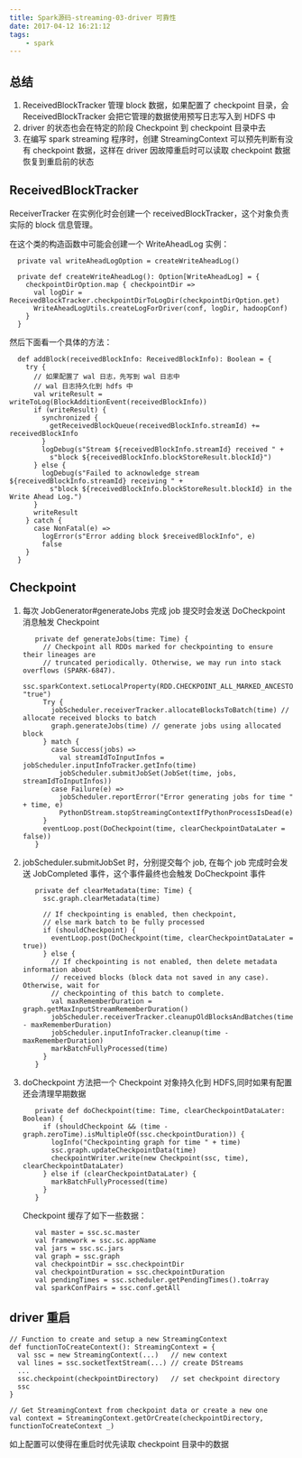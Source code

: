 ```yaml
---
title: Spark源码-streaming-03-driver 可靠性
date: 2017-04-12 16:21:12
tags:
    - spark
---
```

## 总结
1. ReceivedBlockTracker 管理 block 数据，如果配置了 checkpoint 目录，会 ReceivedBlockTracker 会把它管理的数据使用预写日志写入到 HDFS 中
2. driver 的状态也会在特定的阶段 Checkpoint 到 checkpoint 目录中去
3. 在编写 spark streaming 程序时，创建 StreamingContext 可以预先判断有没有 checkpoint 数据，这样在 driver 因故障重启时可以读取 checkpoint 数据恢复到重启前的状态

## ReceivedBlockTracker
ReceiverTracker 在实例化时会创建一个 receivedBlockTracker，这个对象负责实际的 block 信息管理。

在这个类的构造函数中可能会创建一个 WriteAheadLog 实例：

      private val writeAheadLogOption = createWriteAheadLog()
      
      private def createWriteAheadLog(): Option[WriteAheadLog] = {
        checkpointDirOption.map { checkpointDir =>
          val logDir = ReceivedBlockTracker.checkpointDirToLogDir(checkpointDirOption.get)
          WriteAheadLogUtils.createLogForDriver(conf, logDir, hadoopConf)
        }
      }

然后下面看一个具体的方法：

      def addBlock(receivedBlockInfo: ReceivedBlockInfo): Boolean = {
        try {
          // 如果配置了 wal 日志，先写到 wal 日志中
          // wal 日志持久化到 hdfs 中
          val writeResult = writeToLog(BlockAdditionEvent(receivedBlockInfo))
          if (writeResult) {
            synchronized {
              getReceivedBlockQueue(receivedBlockInfo.streamId) += receivedBlockInfo
            }
            logDebug(s"Stream ${receivedBlockInfo.streamId} received " +
              s"block ${receivedBlockInfo.blockStoreResult.blockId}")
          } else {
            logDebug(s"Failed to acknowledge stream ${receivedBlockInfo.streamId} receiving " +
              s"block ${receivedBlockInfo.blockStoreResult.blockId} in the Write Ahead Log.")
          }
          writeResult
        } catch {
          case NonFatal(e) =>
            logError(s"Error adding block $receivedBlockInfo", e)
            false
        }
      }

## Checkpoint
1. 每次 JobGenerator#generateJobs 完成 job 提交时会发送 DoCheckpoint 消息触发 Checkpoint

          private def generateJobs(time: Time) {
            // Checkpoint all RDDs marked for checkpointing to ensure their lineages are
            // truncated periodically. Otherwise, we may run into stack overflows (SPARK-6847).
            ssc.sparkContext.setLocalProperty(RDD.CHECKPOINT_ALL_MARKED_ANCESTORS, "true")
            Try {
              jobScheduler.receiverTracker.allocateBlocksToBatch(time) // allocate received blocks to batch
              graph.generateJobs(time) // generate jobs using allocated block
            } match {
              case Success(jobs) =>
                val streamIdToInputInfos = jobScheduler.inputInfoTracker.getInfo(time)
                jobScheduler.submitJobSet(JobSet(time, jobs, streamIdToInputInfos))
              case Failure(e) =>
                jobScheduler.reportError("Error generating jobs for time " + time, e)
                PythonDStream.stopStreamingContextIfPythonProcessIsDead(e)
            }
            eventLoop.post(DoCheckpoint(time, clearCheckpointDataLater = false))
          }

2. jobScheduler.submitJobSet 时，分别提交每个 job, 在每个 job 完成时会发送 JobCompleted 事件，这个事件最终也会触发 DoCheckpoint 事件

          private def clearMetadata(time: Time) {
            ssc.graph.clearMetadata(time)
        
            // If checkpointing is enabled, then checkpoint,
            // else mark batch to be fully processed
            if (shouldCheckpoint) {
              eventLoop.post(DoCheckpoint(time, clearCheckpointDataLater = true))
            } else {
              // If checkpointing is not enabled, then delete metadata information about
              // received blocks (block data not saved in any case). Otherwise, wait for
              // checkpointing of this batch to complete.
              val maxRememberDuration = graph.getMaxInputStreamRememberDuration()
              jobScheduler.receiverTracker.cleanupOldBlocksAndBatches(time - maxRememberDuration)
              jobScheduler.inputInfoTracker.cleanup(time - maxRememberDuration)
              markBatchFullyProcessed(time)
            }
          }

3. doCheckpoint 方法把一个 Checkpoint 对象持久化到 HDFS,同时如果有配置还会清理早期数据

          private def doCheckpoint(time: Time, clearCheckpointDataLater: Boolean) {
            if (shouldCheckpoint && (time - graph.zeroTime).isMultipleOf(ssc.checkpointDuration)) {
              logInfo("Checkpointing graph for time " + time)
              ssc.graph.updateCheckpointData(time)
              checkpointWriter.write(new Checkpoint(ssc, time), clearCheckpointDataLater)
            } else if (clearCheckpointDataLater) {
              markBatchFullyProcessed(time)
            }
          }
    
    Checkpoint 缓存了如下一些数据：
    
          val master = ssc.sc.master
          val framework = ssc.sc.appName
          val jars = ssc.sc.jars
          val graph = ssc.graph
          val checkpointDir = ssc.checkpointDir
          val checkpointDuration = ssc.checkpointDuration
          val pendingTimes = ssc.scheduler.getPendingTimes().toArray
          val sparkConfPairs = ssc.conf.getAll
          

## driver 重启

    // Function to create and setup a new StreamingContext
    def functionToCreateContext(): StreamingContext = {
      val ssc = new StreamingContext(...)   // new context
      val lines = ssc.socketTextStream(...) // create DStreams
      ...
      ssc.checkpoint(checkpointDirectory)   // set checkpoint directory
      ssc
    }
     
    // Get StreamingContext from checkpoint data or create a new one
    val context = StreamingContext.getOrCreate(checkpointDirectory, functionToCreateContext _)

如上配置可以使得在重启时优先读取 checkpoint 目录中的数据
